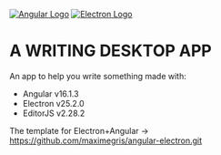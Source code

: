 [![Angular Logo](https://www.vectorlogo.zone/logos/angular/angular-icon.svg)](https://angular.io/) [![Electron Logo](https://www.vectorlogo.zone/logos/electronjs/electronjs-icon.svg)](https://electronjs.org/)

# A WRITING DESKTOP APP
An app to help you write something made with:
- Angular v16.1.3
- Electron v25.2.0
- EditorJS v2.28.2

The template for Electron+Angular -> https://github.com/maximegris/angular-electron.git
